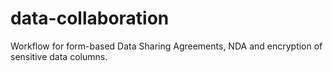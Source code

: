 # data-collaboration
Workflow for form-based Data Sharing Agreements, NDA and encryption of sensitive data columns.
